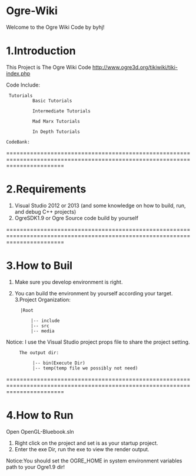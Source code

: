 # Ogre-Wiki
Welcome to the Ogre Wiki Code by byhj!

1.Introduction
============================================================================================================================
This Project is The Ogre Wiki Code
http://www.ogre3d.org/tikiwiki/tiki-index.php

Code Include:

     Tutorials
              Basic Tutorials 
              
              Intermediate Tutorials
              
              Mad Marx Tutorials
              
              In Depth Tutorials 
              
    CodeBank:

=============================================================================================================================

2.Requirements
=============================================================================================================================
  1. Visual Studio 2012 or 2013 (and some knowledge on how to build, run, and debug C++ projects)
  2. OgreSDK1.9 or Ogre Source code build by yourself
  
=============================================================================================================================

3.How to Buil
=============================================================================================================================
 1. Make sure you develop environment is right.
 2. You can build the environment by yourself according your target.
 3.Project Organization:

		  |Root
		  
              |-- include 
              |-- src
              |-- media
              
 Notice: I use the Visual Studio project props file to share the project setting.
 
         The output dir:
         
              |-- bin(Execute Dir) 
              |-- temp(temp file we possibly not need) 

=============================================================================================================================

4.How to Run
=============================================================================================================================
Open OpenGL-Bluebook.sln
  1. Right click on the project and set is as your startup project.
  2. Enter the exe Dir, run the exe to view the render output.
  
Notice:You should set the OGRE_HOME in system environment variables path to your Ogre1.9 dir!
  
